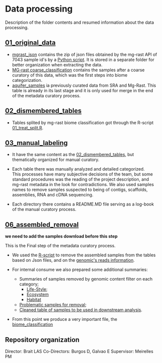 # Data processing
Description of the folder contents and resumed information about the data processing.

## [01_original_data](01_original_data/)
- [mgrast_json](01_original_data/mgrast_json/) contains the zip of json files obtained by the mg-rast API of 7043 sample id's by a [Python script](../Python/mgrast_download_metadata.py). It is stored in a separate folder for better organization when extracting the data.
- [MG-rast coarse_classification](01_original_data/mgrast_coarse_classification.csv) contains the samples after a coarse curatory of this data, which was the first steps into biome categorization.
- [aquifer_samples](01_original_data/aquifer_samples.csv) ia previously curated data from SRA and Mg-Rast. This table is already in its last stage and it is only used for merge in the end of the metadata curatory process.

## [02_dismembered_tables](02_dismembered_tables/)
- Tables splited by mg-rast biome classification got through the R-script [01_treat_split.R](../R/treat_split.R).

## [03_manual_labeling](03_manual_labeling/)
- It have the same content as the [02_dismembered_tables](dismembered_tables/), but thematically organized for manual curatory.

- Each table there was manually analyzed and detailed categorized.  
This processes have many subjective decisions of the team, but some standard procedures was the reading of the project description, and mg-rast metadata in the look for contradictions. We also used samples names to remove samples suspected to being of contigs, scaffolds, assemblies, RNA and cDNA sequencing.

- Each directory there contains a README.MD file serving as a log-book of the manual curatory process.

## [06_assembled_removal](06_assembled_removal/)

**we need to add the samples download before this step**

This is the Final step of the metadata curatory process.

- We used the [R-script](../R/remove_assembled.R) to remove the assembled samples from the tables based on Json files, and on the [genomic's reads information](../summaries/genomic_read_summary.csv).

- For internal consume we also prepared some additional summaries:
    - Summaries of samples removed by genomic content filter on each category;
        - [Life-Style](06_assembled_removal/summary_problematic_life_style.csv);
        - [Ecosystem](06_assembled_removal/summary_problematic_ecosystem.csv)
        - [Habitat](06_assembled_removal/summary_problematic_habitat.csv)
    - [Problematic samples for removal](06_assembled_removal/problematic_samples.csv);
    - [Cleaned table of samples to be used in downstream analysis](06_assembled_removal/genomic_content_clean_table.csv).

- From this point we produce a very important file, the [biome_classification](../metadata/biome_classification.csv)


## Repository organization
Director: Brait LAS
Co-Directors: Burgos D, Galvao E
Supervisor: Meirelles PM
